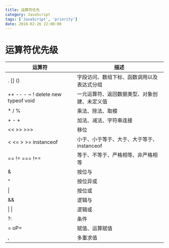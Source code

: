 ```yaml
---
title: 运算符优先
category: JavaScript
tags: ['JavaScript', 'priority']
date: 2018-02-26 22:00:00
---
```


# 运算符优先级

|运算符   |   描述|
|------  |----- |
|. [] ()|字段访问、数组下标、函数调用以及表达式分组|        
|++ -- - ~ ! delete new typeof void|一元运算符、返回数据类型、对象创建、未定义值|
|* / %|乘法、除法、取模|
|+ - +|加法、减法、字符串连接|
|<< >> >>>|移位|
|< <= > >= instanceof|小于、小于等于、大于、大于等于、instanceof|
|== != === !==|等于、不等于、严格相等、非严格相等|
|&	|按位与|
|^	|按位异或|
|&#124;|	按位或	|
|&&|逻辑与|
|&#124; &#124;|逻辑或|
|?:|条件|
|= oP=|赋值、运算赋值|
|,|多重求值|
